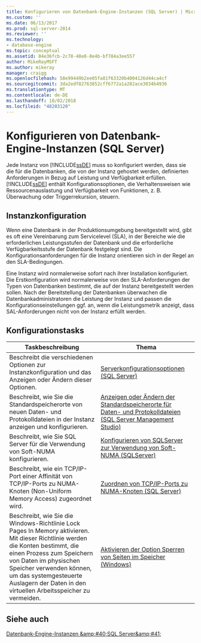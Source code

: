 ```yaml
---
title: Konfigurieren von Datenbank-Engine-Instanzen (SQL Server) | Microsoft-Dokumentation
ms.custom: ''
ms.date: 06/13/2017
ms.prod: sql-server-2014
ms.reviewer: ''
ms.technology:
- database-engine
ms.topic: conceptual
ms.assetid: 84e36fcb-2c78-48e8-8e4b-bf784a3ee557
author: MikeRayMSFT
ms.author: mikeray
manager: craigg
ms.openlocfilehash: 58e99449b2ee05fa81f63320b4004126d44ca4cf
ms.sourcegitcommit: 3da2edf82763852cff6772a1a282ace3034b4936
ms.translationtype: MT
ms.contentlocale: de-DE
ms.lasthandoff: 10/02/2018
ms.locfileid: "48203120"
---
```

# <a name="configure-database-engine-instances-sql-server"></a>Konfigurieren von Datenbank-Engine-Instanzen (SQL Server)
  Jede Instanz von [!INCLUDE[ssDE](../../includes/ssde-md.md)] muss so konfiguriert werden, dass sie die für die Datenbanken, die von der Instanz gehostet werden, definierten Anforderungen in Bezug auf Leistung und Verfügbarkeit erfüllen. [!INCLUDE[ssDE](../../includes/ssde-md.md)] enthält Konfigurationsoptionen, die Verhaltensweisen wie Ressourcenauslastung und Verfügbarkeit von Funktionen, z. B. Überwachung oder Triggerrekursion, steuern.  
  
## <a name="instance-configuration"></a>Instanzkonfiguration  
 Wenn eine Datenbank in der Produktionsumgebung bereitgestellt wird, gibt es oft eine Vereinbarung zum Servicelevel (SLA), in der Bereiche wie die erforderlichen Leistungsstufen der Datenbank und die erforderliche Verfügbarkeitsstufe der Datenbank festgelegt sind. Die Konfigurationsanforderungen für die Instanz orientieren sich in der Regel an den SLA-Bedingungen.  
  
 Eine Instanz wird normalerweise sofort nach ihrer Installation konfiguriert. Die Erstkonfiguration wird normalerweise von den SLA-Anforderungen der Typen von Datenbanken bestimmt, die auf der Instanz bereitgestellt werden sollen. Nach der Bereitstellung der Datenbanken überwachen die Datenbankadministratoren die Leistung der Instanz und passen die Konfigurationseinstellungen ggf. an, wenn die Leistungsmetrik anzeigt, dass SAL-Anforderungen nicht von der Instanz erfüllt werden.  
  
## <a name="configuration-tasks"></a>Konfigurationstasks  
  
|Taskbeschreibung|Thema|  
|----------------------|-----------|  
|Beschreibt die verschiedenen Optionen zur Instanzkonfiguration und das Anzeigen oder Ändern dieser Optionen.|[Serverkonfigurationsoptionen &#40;SQL Server&#41;](server-configuration-options-sql-server.md)|  
|Beschreibt, wie Sie die Standardspeicherorte von neuen Daten- und Protokolldateien in der Instanz anzeigen und konfigurieren.|[Anzeigen oder Ändern der Standardspeicherorte für Daten- und Protokolldateien &#40;SQL Server Management Studio&#41;](view-or-change-the-default-locations-for-data-and-log-files.md)|  
|Beschreibt, wie Sie SQL Server für die Verwendung von Soft-NUMA konfigurieren.|[Konfigurieren von SQLServer zur Verwendung von Soft-NUMA &#40;SQLServer&#41;](soft-numa-sql-server.md)|  
|Beschreibt, wie ein TCP/IP-Port einer Affinität von TCP/IP-Ports zu NUMA-Knoten (Non-Uniform Memory Access) zugeordnet wird.|[Zuordnen von TCP/IP-Ports zu NUMA-Knoten &#40;SQL Server&#41;](map-tcp-ip-ports-to-numa-nodes-sql-server.md)|  
|Beschreibt, wie Sie die Windows-Richtlinie Lock Pages In Memory aktivieren. Mit dieser Richtlinie werden die Konten bestimmt, die einen Prozess zum Speichern von Daten im physischen Speicher verwenden können, um das systemgesteuerte Auslagern der Daten in den virtuellen Arbeitsspeicher zu vermeiden.|[Aktivieren der Option Sperren von Seiten im Speicher &#40;Windows&#41;](enable-the-lock-pages-in-memory-option-windows.md)|  
  
## <a name="see-also"></a>Siehe auch  
 [Datenbank-Engine-Instanzen &amp;amp;#40;SQL Server&amp;amp;#41;](database-engine-instances-sql-server.md)  
  
  
